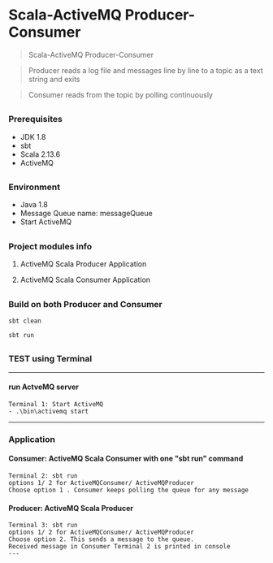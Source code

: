 # Scala-ActiveMQ Producer-Consumer
> Scala-ActiveMQ Producer-Consumer

> Producer reads a log file and messages line by line to a topic as a text string and exits

> Consumer reads from the topic by polling continuously

##
### Prerequisites
- JDK 1.8
- sbt
- Scala 2.13.6
- ActiveMQ 

##
### Environment
- Java 1.8
- Message Queue name: messageQueue
- Start ActiveMQ

##
### Project modules info
1. ActiveMQ Scala Producer Application

2. ActiveMQ Scala Consumer Application

##
### Build on both Producer and Consumer
```
sbt clean 

sbt run
```

##
### TEST using Terminal

---

#### run ActveMQ server
```
Terminal 1: Start ActiveMQ
- .\bin\activemq start
```
---

### Application 

#### Consumer: ActiveMQ Scala Consumer with one "sbt run" command
```
Terminal 2: sbt run 
options 1/ 2 for ActiveMQConsumer/ ActiveMQProducer 
Choose option 1 . Consumer keeps polling the queue for any message  
```

#### Producer: ActiveMQ Scala Producer
```
Terminal 3: sbt run 
options 1/ 2 for ActiveMQConsumer/ ActiveMQProducer 
Choose option 2. This sends a message to the queue.
Received message in Consumer Terminal 2 is printed in console
---
